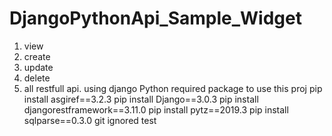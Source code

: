 # DjangoPythonApi_Sample_Widget
1. view
2. create
3. update
4. delete
5. all restfull api. using django Python 
required package to use this proj
pip install asgiref==3.2.3
pip install Django==3.0.3
pip install djangorestframework==3.11.0
pip install pytz==2019.3
pip install sqlparse==0.3.0
git ignored test
